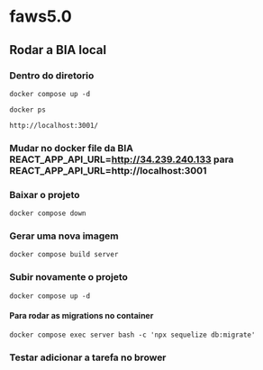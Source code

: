 # faws5.0
## Rodar a BIA local
### Dentro do diretorio
```
docker compose up -d
```
```
docker ps
```
```
http://localhost:3001/
```
### Mudar no docker file da BIA REACT_APP_API_URL=http://34.239.240.133 para REACT_APP_API_URL=http://localhost:3001
### Baixar o projeto
```
docker compose down
```
### Gerar uma nova imagem
```
docker compose build server
```
### Subir novamente o projeto
```
docker compose up -d
```
#### Para rodar as migrations no container ####
```
docker compose exec server bash -c 'npx sequelize db:migrate'
```
### Testar adicionar a tarefa no brower